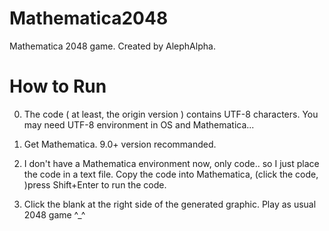 Mathematica2048
===============

Mathematica 2048 game. Created by AlephAlpha.

# How to Run

0. The code ( at least, the origin version ) contains UTF-8 characters. You may need UTF-8 environment in OS and Mathematica...

1. Get Mathematica. 9.0+ version recommanded.

2. I don't have a Mathematica environment now, only code.. so I just place the code in a text file. 
Copy the code into Mathematica, (click the code, )press Shift+Enter to run the code.

3. Click the blank at the right side of the generated graphic. Play as usual 2048 game ^_^

